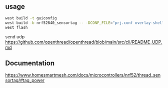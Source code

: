 ## usage
```bash
west build -t guiconfig
west build -b nrf52840_sensortag -- -DCONF_FILE="prj.conf overlay-shell.conf"
west flash
```

send udp
https://github.com/openthread/openthread/blob/main/src/cli/README_UDP.md


## Documentation
https://www.homesmartmesh.com/docs/microcontrollers/nrf52/thread_sensortag/#tag_power
